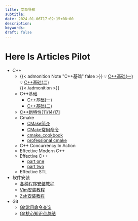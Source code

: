 ```yaml
---
title: 文章导航
subtitle:
date: 2024-01-06T17:02:15+08:00
description:
keywords:
draft: false
---
```


# Here Is Articles Pilot

- C++
  - {{< admonition Note "C++基础" false >}}
    💡 [C++基础(一)](https://jianye0428.github.io/posts/basics_one/)</br>
    💡 [C++基础(二)](https://jianye0428.github.io/posts/basics_two/)</br>
    {{< /admonition >}}
  - C++基础
    - [C++基础(一)](https://jianye0428.github.io/posts/basics_one/)
    - [C++基础(二)](https://jianye0428.github.io/posts/basics_two/)
  - [C++新特性[11\14\17]](https://jianye0428.github.io/posts/newfeature/)
  - Cmake
    - [CMake简介](https://jianye0428.github.io/posts/cmake_introduction/)
    - [CMake常用命令](https://jianye0428.github.io/posts/commandcollection/)
    - [cmake_cookbook](https://www.bookstack.cn/read/CMake-Cookbook/content-chapter7-7.8-chinese.md)
    - [professional cmake](https://crascit.com/wp-content/uploads/2024/01/ProfessionalCMake_17th_Edition_GettingStarted.pdf)
  - C++ Concurrency In Action
  - Effective Modern C++
  - Effective C++
    - [part one](https://jianye0428.github.io/posts/effective_cpp_part_one/)
    - [part two](https://jianye0428.github.io/posts/effective_cpp_part_two/)
  - Effective STL
- 软件安装
  - [各种程序安装教程](https://jianye0428.github.io/posts/softwareinstallation/)
  - [Vim安装教程](https://jianye0428.github.io/posts/vim_installation/)
  - [Zsh安装教程](https://jianye0428.github.io/posts/zsh_installation/)
- Git
  - [Git常用命令查询](https://jianye0428.github.io/posts/commandsheet/)
  - [Git核心知识点总结](https://jianye0428.github.io/posts/gitnotes2/)